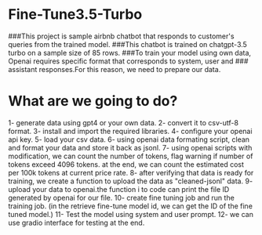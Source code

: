 # Fine-Tune3.5-Turbo
###This project is sample airbnb chatbot that responds to customer's queries from the trained model.
###This chatbot is trained on chatgpt-3.5 turbo on a sample size of 85 rows.
###To train your model using own data, Openai requires specific format that corresponds to system, user and ### assistant responses.For this reason, we need to prepare our data.


# What are we going to do?
1- generate data using gpt4 or your own data.
2- convert it to csv-utf-8 format.
3- install and import the required libraries.
4- configure your openai api key.
5- load your csv data.
6- using openai data formating script, clean and format your data and store it back as jsonl.
7- using openai scripts with modification, we can count the number of tokens, flag warning if number of tokens exceed 4096 tokens. at the end, we can count the estimated cost per 100k tokens at current price rate.
8- after verifying that data is ready for training, we create a function to upload the data as "cleaned-jsonl" data.
9- upload your data to openai.the function i to code can print the file ID generated by openai for our file.
10- create fine tuning job and run the training job. (in the retrieve fine-tune model id, we can get the ID of the fine tuned model.)
11- Test the model using system and user prompt.
12- we can use gradio interface for testing at the end.


